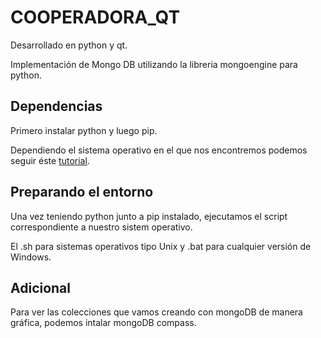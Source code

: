 # COOPERADORA_QT

Desarrollado en python y qt.

Implementación de Mongo DB utilizando la libreria mongoengine para python.

## Dependencias

Primero instalar python y luego pip.

Dependiendo el sistema operativo en el que nos encontremos podemos seguir éste [tutorial](https://tecnonucleous.com/2018/01/28/como-instalar-pip-para-python-en-windows-mac-y-linux/).

## Preparando el entorno
Una vez teniendo python junto a pip instalado, ejecutamos el script correspondiente a nuestro sistem operativo.

El .sh para sistemas operativos tipo Unix y .bat para cualquier versión de Windows.

## Adicional

Para ver las colecciones que vamos creando con mongoDB de manera gráfica, podemos intalar mongoDB compass.
